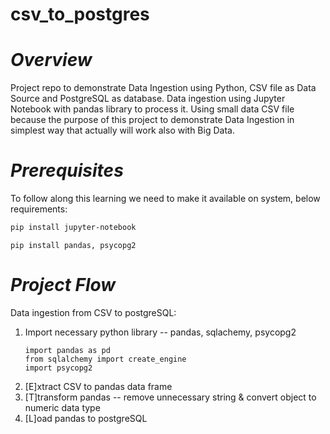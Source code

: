 # csv_to_postgres
# *Overview*
Project repo to demonstrate Data Ingestion using Python, CSV file as Data Source and PostgreSQL as database. Data ingestion using Jupyter Notebook with pandas library to process it. Using small data CSV file because the purpose of this project to demonstrate Data Ingestion in simplest way that actually will work also with Big Data.
# *Prerequisites*
To follow along this learning we need to make it available on system, below requirements:
```bash
pip install jupyter-notebook
```
```Jupyter Notebook
pip install pandas, psycopg2
```
# *Project Flow*
Data ingestion from CSV to postgreSQL:
1. Import necessary python library -- pandas, sqlachemy, psycopg2
   ```Jupyter Notebook
   import pandas as pd
   from sqlalchemy import create_engine
   import psycopg2 
   ```
3. [E]xtract CSV to pandas data frame
4. [T]transform pandas -- remove unnecessary string & convert object to numeric data type
5. [L]oad pandas to postgreSQL
